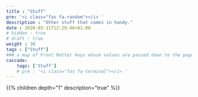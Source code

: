 ```yaml
---
title : "Stuff"
pre: '<i class="fas fa-random"></i> '
description : "Other stuff that comes in handy."
date : 2020-03-11T12:29:46+01:00
# hidden : true
# draft : true
weight : 30
tags : ["Stuff"]
### a map of Front Matter keys whose values are passed down to the page's descendants unless overwritten by self or a closer ancestor's cascade. 
cascade:
    tags: ['Stuff']
    # pre : '<i class="fas fa-terminal"></i> '
---
```


{{% children depth="1" description="true" %}}

